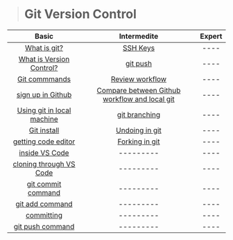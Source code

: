 ># Git Version Control
|Basic|Intermedite|Expert|
|:---:|:---------:|:----:|
|[What is git?](https://youtu.be/RGOj5yH7evk?t=70)|[SSH Keys](https://youtu.be/RGOj5yH7evk?t=70)|----|
|[What is Version Control?](https://youtu.be/RGOj5yH7evk?t=90)|[git push](https://youtu.be/RGOj5yH7evk?t=70)|----|
|[Git commmands](https://youtu.be/RGOj5yH7evk?t=70)|[Review workflow](https://youtu.be/RGOj5yH7evk?t=70)|----|
|[sign up in Github](https://youtu.be/RGOj5yH7evk?t=70)|[Compare between Github workflow and local git](https://youtu.be/RGOj5yH7evk?t=70)|----|
|[Using git in local machine](https://youtu.be/RGOj5yH7evk?t=70)|[git branching](https://youtu.be/RGOj5yH7evk?t=70)|----|
|[Git install](https://youtu.be/RGOj5yH7evk?t=70)|[Undoing in git](https://youtu.be/RGOj5yH7evk?t=70)|----|
|[getting code editor](https://youtu.be/RGOj5yH7evk?t=70)|[Forking in git](https://youtu.be/RGOj5yH7evk?t=70)|----|
|[inside VS Code](https://youtu.be/RGOj5yH7evk?t=70)|---------|----|
|[cloning through VS Code](https://youtu.be/RGOj5yH7evk?t=70)|---------|----|
|[git commit command](https://youtu.be/RGOj5yH7evk?t=70)|---------|----|
|[git add command](https://youtu.be/RGOj5yH7evk?t=70)|---------|----|
|[committing](https://youtu.be/RGOj5yH7evk?t=70)|---------|----|
|[git push command](https://youtu.be/RGOj5yH7evk?t=70)|---------|----|